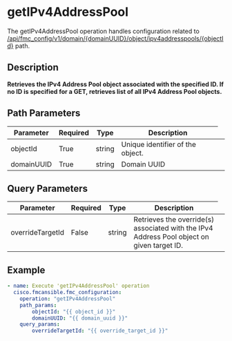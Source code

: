 # getIPv4AddressPool

The getIPv4AddressPool operation handles configuration related to [/api/fmc_config/v1/domain/{domainUUID}/object/ipv4addresspools/{objectId}](/paths//api/fmc_config/v1/domain/{domain_uuid}/object/ipv4addresspools/{object_id}.md) path.&nbsp;
## Description
**Retrieves the IPv4 Address Pool object associated with the specified ID. If no ID is specified for a GET, retrieves list of all IPv4 Address Pool objects.**

## Path Parameters
| Parameter | Required | Type | Description |
| --------- | -------- | ---- | ----------- |
| objectId | True | string <td colspan=3> Unique identifier of the object. |
| domainUUID | True | string <td colspan=3> Domain UUID |

## Query Parameters
| Parameter | Required | Type | Description |
| --------- | -------- | ---- | ----------- |
| overrideTargetId | False | string <td colspan=3> Retrieves the override(s) associated with the IPv4 Address Pool object on given target ID. |

## Example
```yaml
- name: Execute 'getIPv4AddressPool' operation
  cisco.fmcansible.fmc_configuration:
    operation: "getIPv4AddressPool"
    path_params:
        objectId: "{{ object_id }}"
        domainUUID: "{{ domain_uuid }}"
    query_params:
        overrideTargetId: "{{ override_target_id }}"

```